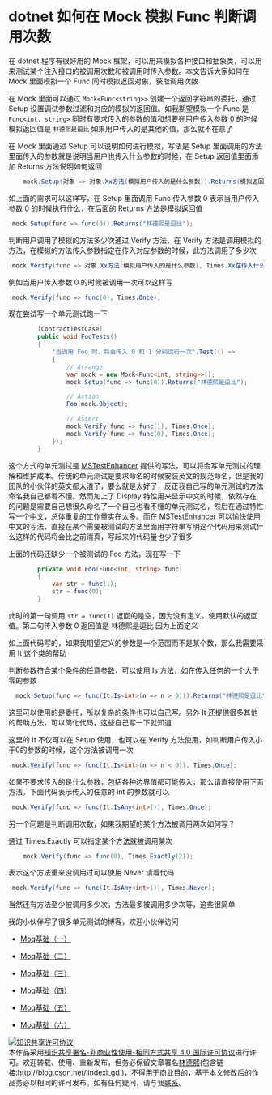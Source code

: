 
# dotnet 如何在 Mock 模拟 Func 判断调用次数

在 dotnet 程序有很好用的 Mock 框架，可以用来模拟各种接口和抽象类，可以用来测试某个注入接口的被调用次数和被调用时传入参数。本文告诉大家如何在 Mock 里面模拟一个 Func 同时模拟返回对象，获取调用次数

<!--more-->


<!-- CreateTime:2019/8/31 16:55:58 -->


在 Mock 里面可以通过 `Mock<Func<string>>` 创建一个返回字符串的委托，通过 Setup 设置调试参数过滤和对应的模拟的返回值。如我期望模拟一个 Func 是 `Func<int, string>` 同时有要求传入的参数的值和想要在用户传入参数 0 的时候模拟返回值是 `林德熙是逗比` 如果用户传入的是其他的值，那么就不在意了

在 Mock 里面通过 Setup 可以说明如何进行模拟，写法是 Setup 里面调用的方法里面传入的参数就是说明当用户也传入什么参数的时候，在 Setup 返回值里面添加 Returns 方法说明如何返回

```csharp
    mock.Setup(对象 => 对象.Xx方法(模拟用户传入的是什么参数)).Returns(模拟返回值);
```

如上面的需求可以这样写，在 Setup 里面调用 Func 传入参数 0 表示当用户传入参数 0 的时候执行什么，在后面的 Returns 方法是模拟返回值

```csharp
 mock.Setup(func => func(0)).Returns("林德熙是逗比");
```

判断用户调用了模拟的方法多少次通过 Verify 方法，在 Verify 方法是调用模拟的方法，在模拟的方法传入参数指定在传入对应参数的时候，此方法调用了多少次

```csharp
 mock.Verify(func => 对象.Xx方法(模拟用户传入的是什么参数), Times.Xx在传入什么参数的时候被调用了多少次);
```

例如当用户传入参数 0 的时候被调用一次可以这样写

```csharp
 mock.Verify(func => func(0), Times.Once);
```

现在尝试写一个单元测试跑一下

```csharp
        [ContractTestCase]
        public void FooTests()
        {
            "当调用 Foo 时，将会传入 0 和 1 分别运行一次".Test(() =>
            {
                // Arrange
                var mock = new Mock<Func<int, string>>();
                mock.Setup(func => func(0)).Returns("林德熙是逗比");

                // Action
                Foo(mock.Object);

                // Assert
                mock.Verify(func => func(1), Times.Once);
                mock.Verify(func => func(0), Times.Once);
            });
        }
```

这个方式的单元测试是 [MSTestEnhancer](https://github.com/dotnet-campus/MSTestEnhancer) 提供的写法，可以将会写单元测试的理解和维护成本。传统的单元测试是要求命名的时候安装英文的规范命名，但是我的团队的小伙伴的英文都太渣了，要么就是太好了，反正我自己写的单元测试的方法命名我自己都看不懂。然而加上了 Display 特性用来显示中文的时候，依然存在的问题是需要自己想很久命名了一个自己也看不懂的单元测试名，然后在通过特性写一个中文，总体重复的工作量实在太多。而在 [MSTestEnhancer](https://github.com/dotnet-campus/MSTestEnhancer) 可以愉快使用中文的写法，直接在某个需要被测试的方法里面用字符串写明这个代码用来测试什么这样的代码将会比之前清真，写起来的代码量也少了很多

上面的代码还缺少一个被测试的 Foo 方法，现在写一下

```csharp
        private void Foo(Func<int, string> func)
        {
            var str = func(1);
            str = func(0);
        }
```

此时的第一句调用 `str = func(1)` 返回的是空，因为没有定义，使用默认的返回值。第二句传入参数 0 返回值是 林德熙是逗比 因为上面定义

如上面代码写的，如果我期望定义的参数是一个范围而不是某个数，那么我需要采用 It 这个类的帮助

判断参数符合某个条件的任意参数，可以使用 Is 方法，如在传入任何的一个大于零的参数

```csharp
  mock.Setup(func => func(It.Is<int>(n => n > 0))).Returns("林德熙是逗比");
```

这里可以使用的是委托，所以复杂的条件也可以自己写。另外 It 还提供很多其他的帮助方法，可以简化代码，这些自己写一下就知道

这里的 It 不仅可以在 Setup 使用，也可以在 Verify 方法使用，如判断用户传入小于0的参数的时候，这个方法被调用一次

```csharp
 mock.Verify(func => func(It.Is<int>(n => n < 0)), Times.Once);
```

如果不要求传入的是什么参数，包括各种边界值都可能传入，那么请直接使用下面方法。下面代码表示传入的任意的 int 的参数就可以

```csharp
 mock.Verify(func => func(It.IsAny<int>()), Times.Once);
```

另一个问题是判断调用次数，如果我期望的某个方法被调用两次如何写？

通过 Times.Exactly 可以指定某个方法就被调用某次

```csharp
    mock.Verify(func => func(0), Times.Exactly(2));
```

表示这个方法重来没调用过可以使用 Never 请看代码

```csharp
 mock.Verify(func => func(It.IsAny<int>()), Times.Never);
```

当然还有方法至少被调用多少次，方法最多被调用多少次等，这些很简单

我的小伙伴写了很多单元测试的博客，欢迎小伙伴访问

- [Moq基础（一）](https://huangtengxiao.gitee.io/post/Moq%E5%9F%BA%E7%A1%80-%E4%B8%80.html)

- [Moq基础（二）](https://huangtengxiao.gitee.io/post/Moq%E5%9F%BA%E7%A1%80-%E4%BA%8C.html)

- [Moq基础（三）](https://huangtengxiao.gitee.io/post/Moq%E5%9F%BA%E7%A1%80-%E4%B8%89.html)

- [Moq基础（四）](https://huangtengxiao.gitee.io/post/Moq%E5%9F%BA%E7%A1%80-%E5%9B%9B.html)

- [Moq基础（五）](https://huangtengxiao.gitee.io/post/Moq%E5%9F%BA%E7%A1%80-%E4%BA%94.html)

- [Moq基础（六）](https://huangtengxiao.gitee.io/post/Moq%E5%9F%BA%E7%A1%80-%E5%85%AD.html)





<a rel="license" href="http://creativecommons.org/licenses/by-nc-sa/4.0/"><img alt="知识共享许可协议" style="border-width:0" src="https://licensebuttons.net/l/by-nc-sa/4.0/88x31.png" /></a><br />本作品采用<a rel="license" href="http://creativecommons.org/licenses/by-nc-sa/4.0/">知识共享署名-非商业性使用-相同方式共享 4.0 国际许可协议</a>进行许可。欢迎转载、使用、重新发布，但务必保留文章署名[林德熙](http://blog.csdn.net/lindexi_gd)(包含链接:http://blog.csdn.net/lindexi_gd )，不得用于商业目的，基于本文修改后的作品务必以相同的许可发布。如有任何疑问，请与我[联系](mailto:lindexi_gd@163.com)。